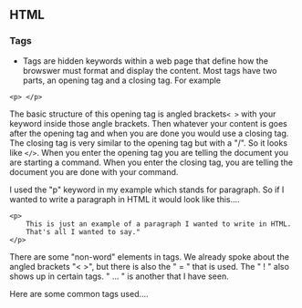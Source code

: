 ## HTML



### Tags

* Tags are hidden keywords within a web page that define how the browswer must format and display the content. Most tags have two
parts, an opening tag and a closing tag. For example

```
<p> </p>
```

The basic structure of this opening tag is angled brackets```< >``` with your keyword inside those angle brackets. Then whatever
your  content is goes after the opening tag and when you are done you would use a closing tag. The closing tag is very similar
to the opening tag but with a "/". So it looks like ```</>```.
When you enter the opening tag you are telling the document you are starting a command. When you enter the closing tag, you are telling
the document you are done with your command.

I used the "p" keyword in my example which stands for paragraph. So if I wanted to write a paragraph in 
HTML it would look like this....

```
<p>
    This is just an example of a paragraph I wanted to write in HTML. 
    That's all I wanted to say."
</p>
```

There are some "non-word" elements in tags. We already spoke about the angled brackets "< >", but there is also 
the " = " that is used. 
The " ! " also shows up in certain tags.
" ... " is another that I have seen.

Here are some common tags used....





